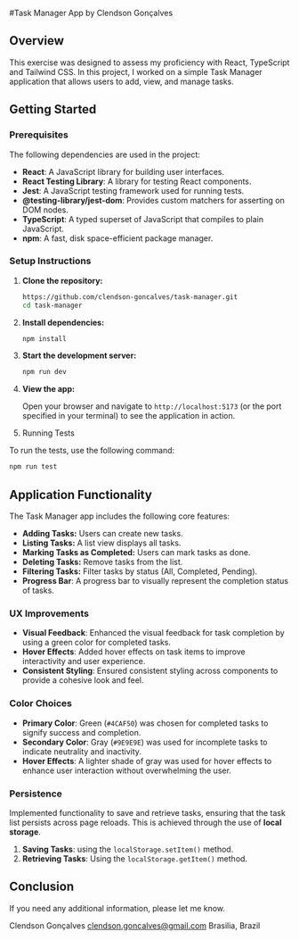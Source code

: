 #Task Manager App by Clendson Gonçalves

## Overview

This exercise was designed to assess my proficiency with React, TypeScript and Tailwind CSS. In this project, I worked on a simple Task Manager application that allows users to add, view, and manage tasks. 

## Getting Started

### Prerequisites

The following dependencies are used in the project:

- **React**: A JavaScript library for building user interfaces.
- **React Testing Library**: A library for testing React components.
- **Jest**: A JavaScript testing framework used for running tests.
- **@testing-library/jest-dom**: Provides custom matchers for asserting on DOM nodes.
- **TypeScript**: A typed superset of JavaScript that compiles to plain JavaScript.
- **npm**: A fast, disk space-efficient package manager.

### Setup Instructions

1. **Clone the repository:**

   ```bash
   https://github.com/clendson-goncalves/task-manager.git
   cd task-manager
   ```

2. **Install dependencies:**

   ```bash
   npm install
   ```

3. **Start the development server:**

   ```bash
   npm run dev
   ```

4. **View the app:**

   Open your browser and navigate to `http://localhost:5173` (or the port specified in your terminal) to see the application in action.

5. Running Tests

To run the tests, use the following command:

```bash
npm run test
```

## Application Functionality

The Task Manager app includes the following core features:

- **Adding Tasks:** Users can create new tasks.
- **Listing Tasks:** A list view displays all tasks.
- **Marking Tasks as Completed:** Users can mark tasks as done.
- **Deleting Tasks:** Remove tasks from the list.
- **Filtering Tasks:** Filter tasks by status (All, Completed, Pending).
- **Progress Bar**: A progress bar to visually represent the completion status of tasks.

### UX Improvements
- **Visual Feedback**: Enhanced the visual feedback for task completion by using a green color for completed tasks.
- **Hover Effects**: Added hover effects on task items to improve interactivity and user experience.
- **Consistent Styling**: Ensured consistent styling across components to provide a cohesive look and feel.

###  Color Choices
- **Primary Color**: Green (`#4CAF50`) was chosen for completed tasks to signify success and completion.
- **Secondary Color**: Gray (`#9E9E9E`) was used for incomplete tasks to indicate neutrality and inactivity.
- **Hover Effects**: A lighter shade of gray was used for hover effects to enhance user interaction without overwhelming the user.

### Persistence
Implemented functionality to save and retrieve tasks, ensuring that the task list persists across page reloads. This is achieved through the use of **local storage**.

1. **Saving Tasks**: using the `localStorage.setItem()` method.
2. **Retrieving Tasks**: Using the `localStorage.getItem()` method.


## Conclusion

If you need any additional information, please let me know.

Clendson Gonçalves
clendson.goncalves@gmail.com
Brasilia, Brazil